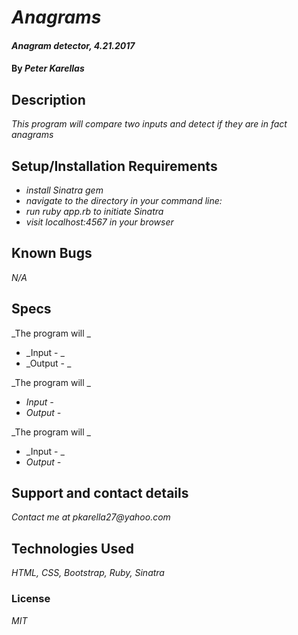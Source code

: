 # _Anagrams_

#### _Anagram detector, 4.21.2017_

#### By _**Peter Karellas**_

## Description

_This program will compare two inputs and detect if they are in fact anagrams_

## Setup/Installation Requirements


* _install Sinatra gem_
* _navigate to the directory in your command line:_
* _run ruby app.rb to initiate Sinatra_
* _visit localhost:4567 in your browser_

## Known Bugs

_N/A_

## Specs

 _The program will _
* _Input - _
* _Output - _

_The program will _
* _Input -_
* _Output -_

_The program will _
* _Input - _
* _Output -_


## Support and contact details

_Contact me at pkarella27@yahoo.com_

## Technologies Used

_HTML, CSS, Bootstrap, Ruby, Sinatra_

### License

*MIT*
